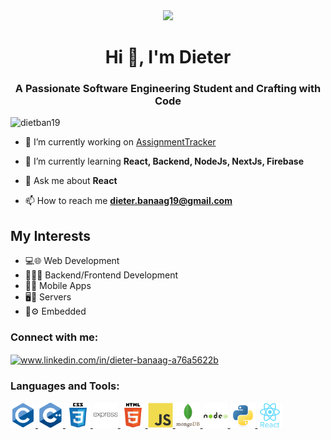 
<div id="header" align="center">
<img src = "https://media1.giphy.com/media/YuKbGGIYMXemhnub3q/giphy.gif?cid=ecf05e476v797g8dqsbz7hb4hrdz0ndkkdx2yd7do2yumw2b&ep=v1_gifs_related&rid=giphy.gif&ct=s" width = "200"/>
</div>
<h1 align="center">Hi 👋, I'm Dieter</h1>

<h3 align="center">A Passionate Software Engineering Student and Crafting with Code</h3>

<p align="left"> <img src="https://komarev.com/ghpvc/?username=dietban19&label=Profile%20views&color=0e75b6&style=flat" alt="dietban19" /> </p>

- 🔭 I’m currently working on [AssignmentTracker]([https://github.com/dietban19/AssignmentTracker])

- 🌱 I’m currently learning **React, Backend, NodeJs, NextJs, Firebase**

- 💬 Ask me about **React**

- 📫 How to reach me **dieter.banaag19@gmail.com**
## My Interests

- 💻🌐 Web Development
- 👨‍💻🔧 Backend/Frontend Development
- 📱📱 Mobile Apps
- 🖥️🔌 Servers
- 🤖⚙️ Embedded
<h3 align="left">Connect with me:</h3>
<p align="left">
<a href="https://linkedin.com/in/www.linkedin.com/in/dieter-banaag-a76a5622b" target="blank"><img align="center" src="https://raw.githubusercontent.com/rahuldkjain/github-profile-readme-generator/master/src/images/icons/Social/linked-in-alt.svg" alt="www.linkedin.com/in/dieter-banaag-a76a5622b" height="30" width="40" /></a>
</p>

<h3 align="left">Languages and Tools:</h3>
<p align="left"> <a href="https://www.cprogramming.com/" target="_blank" rel="noreferrer"> <img src="https://raw.githubusercontent.com/devicons/devicon/master/icons/c/c-original.svg" alt="c" width="40" height="40"/> </a> <a href="https://www.w3schools.com/cpp/" target="_blank" rel="noreferrer"> <img src="https://raw.githubusercontent.com/devicons/devicon/master/icons/cplusplus/cplusplus-original.svg" alt="cplusplus" width="40" height="40"/> </a> <a href="https://www.w3schools.com/css/" target="_blank" rel="noreferrer"> <img src="https://raw.githubusercontent.com/devicons/devicon/master/icons/css3/css3-original-wordmark.svg" alt="css3" width="40" height="40"/> </a> <a href="https://expressjs.com" target="_blank" rel="noreferrer"> <img src="https://raw.githubusercontent.com/devicons/devicon/master/icons/express/express-original-wordmark.svg" alt="express" width="40" height="40"/> </a> <a href="https://www.w3.org/html/" target="_blank" rel="noreferrer"> <img src="https://raw.githubusercontent.com/devicons/devicon/master/icons/html5/html5-original-wordmark.svg" alt="html5" width="40" height="40"/> </a> <a href="https://developer.mozilla.org/en-US/docs/Web/JavaScript" target="_blank" rel="noreferrer"> <img src="https://raw.githubusercontent.com/devicons/devicon/master/icons/javascript/javascript-original.svg" alt="javascript" width="40" height="40"/> </a> <a href="https://www.mongodb.com/" target="_blank" rel="noreferrer"> <img src="https://raw.githubusercontent.com/devicons/devicon/master/icons/mongodb/mongodb-original-wordmark.svg" alt="mongodb" width="40" height="40"/> </a> <a href="https://nodejs.org" target="_blank" rel="noreferrer"> <img src="https://raw.githubusercontent.com/devicons/devicon/master/icons/nodejs/nodejs-original-wordmark.svg" alt="nodejs" width="40" height="40"/> </a> <a href="https://www.python.org" target="_blank" rel="noreferrer"> <img src="https://raw.githubusercontent.com/devicons/devicon/master/icons/python/python-original.svg" alt="python" width="40" height="40"/> </a> <a href="https://reactjs.org/" target="_blank" rel="noreferrer"> <img src="https://raw.githubusercontent.com/devicons/devicon/master/icons/react/react-original-wordmark.svg" alt="react" width="40" height="40"/> </a> </p>

